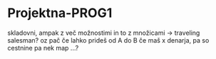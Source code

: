 # Projektna-PROG1

skladovni, ampak z več možnostimi in to z množicami -> traveling salesman? oz pač če lahko prideš od A do B če maš x denarja, pa so cestnine pa nek map ...?
